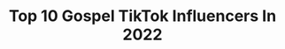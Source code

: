 ---
title: Top 10 Gospel TikTok Influencers In 2022
description: >-
  Find top gospel TikTok influencers in 2022. Most popular hashtags: #fyp #jesus #christian #peace.
platform: TikTok
hits: 398
text_top: Discover the top-rated TikTok influencers on inBeat.
text_bottom: Our database holds 398 TikTok influencers like this for you to connect with.
profiles:
  - username: "souls4jesus"
    fullname: >-
      ❤️TEAM✝️JESUS🥰
    bio: >-
      JESUS is 👑 ✝️Let's Spread Gospel TOGETHER❤️ 📖SALVATION OF SOULS🥰
    location: "United States"
    followers: 55100
    engagement: 3697
    commentsToLikes: 0.155950
    id: ckbkdus3u44sh0j23ndabv6fy
    verified: false
    hashtags: "#heaven, #lord, #god, #fyp"
  - username: "zach.waters"
    fullname: >-
      Zach Waters!
    bio: >-
      INSTA & YOUTUBE ☝🏻 You can’t ban the Gospel. Join the REVIVAL🔥
    location: "United States"
    followers: 271000
    engagement: 2293
    commentsToLikes: 0.019421
    id: ck9c3hcrxpocp0j78o2s1w4xy
    verified: false
    hashtags: "#christian, #fyp, #love, #jesuslovesyou"
  - username: "xx3n1xx"
    fullname: >-
      3N1
    bio: >-
      Spreading the Gospel of Jesus Christ ⬇Social Media⬇️
    location: "United States"
    followers: 668800
    engagement: 2850
    commentsToLikes: 0.058940
    id: ck8w1j3rn21uh0j788q3myjvh
    verified: false
    hashtags: "#foryoupage, #foryou, #tiktok, #feature"
  - username: "realpastorjeff"
    fullname: >-
      Pastor Jeff
    bio: >-
      I preach the Gospel of Jesus Christ! ✝️
    location: "United States"
    followers: 99200
    engagement: 2713
    commentsToLikes: 0.084243
    id: ckbleh1n58k930j23w2g6grzn
    verified: false
    hashtags: "#fyp, #collegegotmelike, #heaven, #faith"
  - username: "stonymarvels1"
    fullname: >-
      Antonio Williams
    bio: >-
      “Food Gospels” Moderator 😇 Check out my website 🖥 Follow me on IG & YT 😃
    location: "United States"
    followers: 66100
    engagement: 2155
    commentsToLikes: 0.046638
    id: ckaclz4edhmos0i785hvia67q
    verified: false
    hashtags: "#easy, #diy, #fyp, #stonymarvels"
  - username: "treydolphin"
    fullname: >-
      pi
    bio: >-
      episode five • midnight gospel • high🏜 you are infinite🏖 thank you for 400k🍀
    location: "United States"
    followers: 457500
    engagement: 1284
    commentsToLikes: 0.038328
    id: ckb0pbr8jf7j00j23hl7s46el
    verified: false
    hashtags: "#xyzabc, #foryoupage, #protests, #blacklivesmatter"
  - username: "mike14wilke"
    fullname: >-
      user843082
    bio: >-
      G.O.S.P.E.L God. Our. Sins. Paying. Everyone. Life.
    location: "United States"
    followers: 4838
    engagement: 2315
    commentsToLikes: 0.024978
    id: ckan1teuqx7hu0i782540stre
    verified: false
    hashtags: ""
  - username: "cottycotton"
    fullname: >-
      Cotty Cotton
    bio: >-
      spreading positivity & gospel U will see my GSD jackson we share account 😂
    location: "United States"
    followers: 6423
    engagement: 1505
    commentsToLikes: 0.178441
    id: ckd6yipgcwi5q0j23z3ns6qu2
    verified: false
    hashtags: "#germanshepherd, #jackson, #gsd, #steelers"
  - username: "enzocontieri"
    fullname: >-
      EnzoContieri
    bio: >-
      YOUTUBE : Enzo Contieri CEO em Gospelizar as trends ME SEGUE NO INSTAGRAM ⤵️
    location: "Brazil"
    followers: 848700
    engagement: 2645
    commentsToLikes: 0.006036
    id: ck8se1opkhwq70j7869f2ycqt
    verified: false
    hashtags: ""
  - username: "gospel309"
    fullname: >-
      gospel309
    bio: >-
      Vídeos Gospel para alegra seu dia☺️
    location: "Brazil"
    followers: 12900
    engagement: 2092
    commentsToLikes: 0.011648
    id: ck9k8b7hi8bqq0j78evgxdw9h
    verified: false
    hashtags: "#isadorapompeo, #bomdia, #jesus, #tiktoktravel"
---